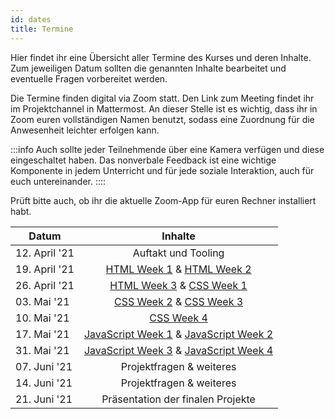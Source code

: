```yaml
---
id: dates
title: Termine
---
```


Hier findet ihr eine Übersicht aller Termine des Kurses und deren Inhalte. Zum jeweiligen Datum sollten die genannten Inhalte bearbeitet und eventuelle Fragen vorbereitet werden.

Die Termine finden digital via Zoom statt. Den Link zum Meeting findet ihr im Projektchannel in Mattermost. An dieser Stelle ist es wichtig, dass ihr in Zoom euren vollständigen Namen benutzt, sodass eine Zuordnung für die Anwesenheit leichter erfolgen kann.

:::info
Auch sollte jeder Teilnehmende über eine Kamera verfügen und diese eingeschaltet haben.
Das nonverbale Feedback ist eine wichtige Komponente in jedem Unterricht und für jede soziale Interaktion, auch für euch untereinander.
::::

Prüft bitte auch, ob ihr die aktuelle Zoom-App für euren Rechner installiert habt.

| Datum            |                                                         Inhalte                                                          |
| ---------------- | :----------------------------------------------------------------------------------------------------------------------: |
| 12. April '21 |                                                   Auftakt und Tooling                                                    |
| 19. April '21 |  [HTML Week 1](https://www.coursera.org/learn/html/home/week/1) & [HTML Week 2](https://www.coursera.org/learn/html/home/week/2)   |
| 26. April '21 | [HTML Week 3](https://www.coursera.org/learn/html/home/week/3) & [CSS Week 1](https://www.coursera.org/learn/introcss/home/week/1) |
| 03. Mai '21 | [CSS Week 2](https://www.coursera.org/learn/introcss/home/week/2) & [CSS Week 3](https://www.coursera.org/learn/introcss/home/week/3) |
| 10. Mai '21 | [CSS Week 4](https://www.coursera.org/learn/introcss/home/week/4) |
| 17. Mai '21 | [JavaScript Week 1](https://www.coursera.org/learn/javascript/home/week/1) & [JavaScript Week 2](https://www.coursera.org/learn/javascript/home/week/2) |
| 31. Mai '21 | [JavaScript Week 3](https://www.coursera.org/learn/javascript/home/week/3) & [JavaScript Week 4](https://www.coursera.org/learn/javascript/home/week/4) |
| 07. Juni '21 | Projektfragen & weiteres |
| 14. Juni '21 | Projektfragen & weiteres |
| 21. Juni '21 | Präsentation der finalen Projekte |
